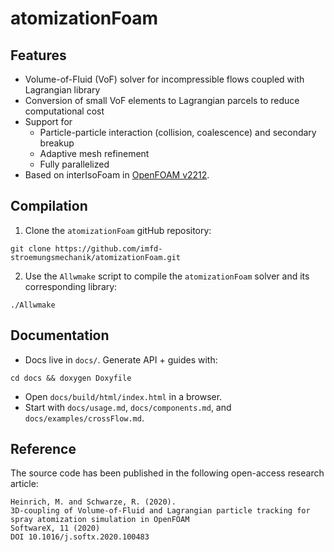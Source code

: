 # atomizationFoam

## Features

- Volume-of-Fluid (VoF) solver for incompressible flows coupled with Lagrangian library
- Conversion of small VoF elements to Lagrangian parcels to reduce computational cost
- Support for
  - Particle-particle interaction (collision, coalescence) and secondary breakup
  - Adaptive mesh refinement
  - Fully parallelized
- Based on interIsoFoam in [OpenFOAM v2212](https://www.openfoam.com).

## Compilation

 1. Clone the `atomizationFoam` gitHub repository:
```
git clone https://github.com/imfd-stroemungsmechanik/atomizationFoam.git
```
 2. Use the `Allwmake` script to compile the `atomizationFoam` solver and its corresponding library:
```
./Allwmake
```

## Documentation

- Docs live in `docs/`. Generate API + guides with:
```
cd docs && doxygen Doxyfile
```
- Open `docs/build/html/index.html` in a browser.
- Start with `docs/usage.md`, `docs/components.md`, and `docs/examples/crossFlow.md`.

## Reference

The source code has been published in the following open-access research article:
```
Heinrich, M. and Schwarze, R. (2020).
3D-coupling of Volume-of-Fluid and Lagrangian particle tracking for spray atomization simulation in OpenFOAM
SoftwareX, 11 (2020)
DOI 10.1016/j.softx.2020.100483
```
